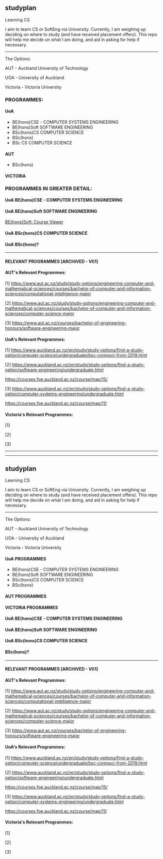 ## studyplan
Learning CS


I aim to learn CS or SoftEng via University.
Currently, I am weighing up deciding on where to study (and have received placement offers).
This repo will help me decide on what I am doing, and aid in asking for help if necessary.

---

The Options:

AUT - Auckland University of Technology

UOA - University of Auckland

Victoria - Victoria University


### PROGRAMMES:

#### UoA
- BE(hons)CSE - COMPUTER SYSTEMS ENGINEERING
- BE(hons)Soft SOFTWARE ENGINEERING
- BSc(hons)CS COMPUTER SCIENCE
- BSc(hons)
- BSc CS COMPUTER SCIENCE

#### AUT
- BSc(hons)
#### VICTORIA


### PROGRAMMES IN GREATER DETAIL:
#### UoA BE(hons)CSE - COMPUTER SYSTEMS ENGINEERING

#### UoA BE(hons)Soft SOFTWARE ENGINEERING
[BE(hons)Soft: Course Viewer](https://courses.foe.auckland.ac.nz/course/map/15/)

#### UoA BSc(hons)CS COMPUTER SCIENCE

#### UoA BSc(hons)?



---
#### RELEVANT PROGRAMMES [ARCHIVED - V01]

#### AUT's Relevant Programmes:
[1] https://www.aut.ac.nz/study/study-options/engineering-computer-and-mathematical-sciences/courses/bachelor-of-computer-and-information-sciences/computational-intelligence-major

[2] https://www.aut.ac.nz/study/study-options/engineering-computer-and-mathematical-sciences/courses/bachelor-of-computer-and-information-sciences/computer-science-major

[3] https://www.aut.ac.nz/courses/bachelor-of-engineering-honours/software-engineering-major


#### UoA's Relevant Programmes:
[1] https://www.auckland.ac.nz/en/study/study-options/find-a-study-option/computer-science/undergraduate/bsc-compsci-from-2019.html

[2] https://www.auckland.ac.nz/en/study/study-options/find-a-study-option/software-engineering/undergraduate.html

https://courses.foe.auckland.ac.nz/course/map/15/

[3] https://www.auckland.ac.nz/en/study/study-options/find-a-study-option/computer-systems-engineering/undergraduate.html

https://courses.foe.auckland.ac.nz/course/map/11/


#### Victoria's Relevant Programmes:
[1]

[2]

[3]




---

---


## studyplan
Learning CS


I aim to learn CS or SoftEng via University.
Currently, I am weighing up deciding on where to study (and have received placement offers).
This repo will help me decide on what I am doing, and aid in asking for help if necessary.

---

The Options:

AUT - Auckland University of Technology

UOA - University of Auckland

Victoria - Victoria University



#### UoA PROGRAMMES
- BE(hons)CSE - COMPUTER SYSTEMS ENGINEERING
- BE(hons)Soft SOFTWARE ENGINEERING
- BSc(hons)CS COMPUTER SCIENCE
- BSc(hons)

#### AUT PROGRAMMES

#### VICTORIA PROGRAMMES


#### UoA BE(hons)CSE - COMPUTER SYSTEMS ENGINEERING
#### UoA BE(hons)Soft SOFTWARE ENGINEERING
#### UoA BSc(hons)CS COMPUTER SCIENCE
#### BSc(hons)?



---
#### RELEVANT PROGRAMMES [ARCHIVED - V01]

#### AUT's Relevant Programmes:
[1] https://www.aut.ac.nz/study/study-options/engineering-computer-and-mathematical-sciences/courses/bachelor-of-computer-and-information-sciences/computational-intelligence-major

[2] https://www.aut.ac.nz/study/study-options/engineering-computer-and-mathematical-sciences/courses/bachelor-of-computer-and-information-sciences/computer-science-major

[3] https://www.aut.ac.nz/courses/bachelor-of-engineering-honours/software-engineering-major


#### UoA's Relevant Programmes:
[1] https://www.auckland.ac.nz/en/study/study-options/find-a-study-option/computer-science/undergraduate/bsc-compsci-from-2019.html

[2] https://www.auckland.ac.nz/en/study/study-options/find-a-study-option/software-engineering/undergraduate.html

https://courses.foe.auckland.ac.nz/course/map/15/

[3] https://www.auckland.ac.nz/en/study/study-options/find-a-study-option/computer-systems-engineering/undergraduate.html

https://courses.foe.auckland.ac.nz/course/map/11/


#### Victoria's Relevant Programmes:
[1]

[2]

[3]
